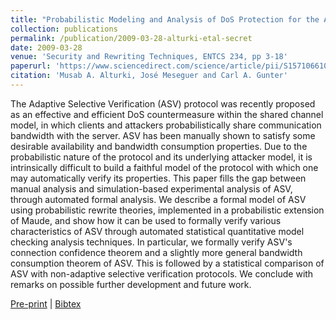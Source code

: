 ```yaml
---
title: "Probabilistic Modeling and Analysis of DoS Protection for the ASV Protocol"
collection: publications
permalink: /publication/2009-03-28-alturki-etal-secret
date: 2009-03-28
venue: 'Security and Rewriting Techniques, ENTCS 234, pp 3-18'
paperurl: 'https://www.sciencedirect.com/science/article/pii/S1571066109000747'
citation: 'Musab A. Alturki, José Meseguer and Carl A. Gunter'
---
```

The Adaptive Selective Verification (ASV) protocol was recently proposed as an effective and efficient DoS countermeasure within the shared channel model, in which clients and attackers probabilistically share communication bandwidth with the server. ASV has been manually shown to satisfy some desirable availability and bandwidth consumption properties. Due to the probabilistic nature of the protocol and its underlying attacker model, it is intrinsically difficult to build a faithful model of the protocol with which one may automatically verify its properties. This paper fills the gap between manual analysis and simulation-based experimental analysis of ASV, through automated formal analysis. We describe a formal model of ASV using probabilistic rewrite theories, implemented in a probabilistic extension of Maude, and show how it can be used to formally verify various characteristics of ASV through automated statistical quantitative model checking analysis techniques. In particular, we formally verify ASV's connection confidence theorem and a slightly more general bandwidth consumption theorem of ASV. This is followed by a statistical comparison of ASV with non-adaptive selective verification protocols. We conclude with remarks on possible further development and future work.

[Pre-print](http://academicpages.github.io/files/paper1.pdf) |
[Bibtex](#)